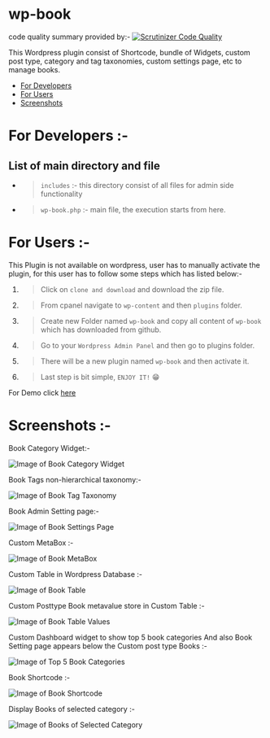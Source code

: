 # wp-book

code quality summary  provided by:- [![Scrutinizer Code Quality](https://scrutinizer-ci.com/g/arth36/wp-book/badges/quality-score.png?b=master)](https://scrutinizer-ci.com/g/arth36/wp-book/?branch=master)

This Wordpress plugin consist of Shortcode, bundle of Widgets, custom post type, category and tag taxonomies, custom settings page, etc to manage books.

* [ For Developers ](#for-developers)
* [ For Users ](#for-users)
* [ Screenshots ](#screenshots)

# For Developers :-

## List of main directory and file

  * >`includes` :- this directory consist of all files for admin side functionality
  * >`wp-book.php` :- main file, the execution starts from here.

# For Users :-
	
This Plugin is not available on wordpress, user has to manually activate the plugin, for this user has to follow some steps which has listed below:-

 1. >Click on `clone and download` and download the zip file.
 2. >From cpanel navigate to `wp-content` and then `plugins` folder.
 3. >Create new Folder named `wp-book` and copy all content of `wp-book` which has downloaded from github.
 4. >Go to your `Wordpress Admin Panel` and then go to plugins folder.
 5. >There will be a new plugin named `wp-book` and then activate it.
 6. >Last step is bit simple, `ENJOY IT!` :grin:
 
For Demo click [here]( https://wpbookplugin.000webhostapp.com/ )

# Screenshots :-

Book Category Widget:-

![Image of Book Category Widget]( https://i.ibb.co/S7L6Yvp/bookhierarchy.png )

Book Tags non-hierarchical taxonomy:-

![Image of Book Tag Taxonomy]( https://i.ibb.co/nbT5pgr/booknonhierarchy.png )

Book Admin Setting page:-

![Image of Book Settings Page]( https://i.ibb.co/7CqFbTp/newadmin.png )

Custom MetaBox :-

![Image of Book MetaBox]( https://i.ibb.co/b50t1Qf/custommetabox.png )

Custom Table in Wordpress Database :-

![Image of Book Table]( https://i.ibb.co/RhVX3nN/customtable.png )

Custom Posttype Book metavalue store in Custom Table :-

![Image of Book Table Values]( https://i.ibb.co/6PW6Q2x/customtablevalues.png )

Custom Dashboard widget to show top 5 book categories And also Book Setting page appears below the Custom post type Books :-

![Image of Top 5 Book Categories]( https://i.ibb.co/5xf2J9L/newdashboard.png" )

Book Shortcode :-

![Image of Book Shortcode]( https://i.ibb.co/3fZY9RJ/newsite1.png )

Display Books of selected category :-

![Image of Books of Selected Category]( https://i.ibb.co/cgRZcS6/newsite2.png )